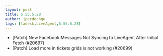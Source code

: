 ```yaml
---
layout: post
title: 5.55.5.28
author: jperdochqu
tags: [ladesk,LiveAgent,5.55.5.28]
---
```

- [Patch] New Facebook Messages Not Syncing to LiveAgent After Initial Fetch (#20697)
- [Patch] Load more in tickets grids is not working (#20699)
